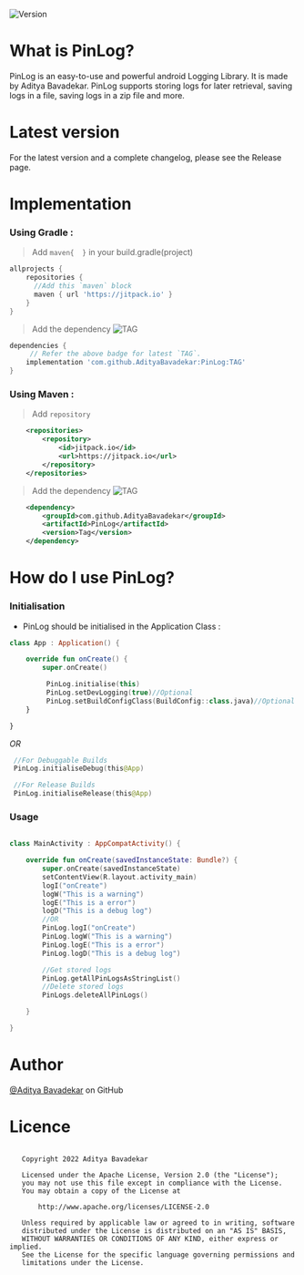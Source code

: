![Version](https://img.shields.io/github/v/release/adityabavadekar/PinLog?label=PinLog%20&style=plastic374547970654465636f72653f6c6162656c3d546f617374547970654465636f7265253230267374796c653d706c6173746963)

# What is PinLog?
PinLog is an easy-to-use and powerful android Logging Library. It is made by Aditya Bavadekar.
PinLog supports storing logs for later retrieval, saving logs in a file, saving logs in a zip file and more.

# Latest version
For the latest version and a complete changelog, please see the Release page.

# Implementation 

### Using Gradle : 
> Add `maven{  }` in your build.gradle(project)
```gradle
allprojects {
    repositories {
      //Add this `maven` block
      maven { url 'https://jitpack.io' }
    }
}
```
> Add the dependency
 ![TAG](https://jitpack.io/v/AdityaBavadekar/PinLog.svg)
```gradle
dependencies {
     // Refer the above badge for latest `TAG`.
    implementation 'com.github.AdityaBavadekar:PinLog:TAG'
}
```
### Using Maven : 
> Add `repository`
```xml
	<repositories>
		<repository>
		    <id>jitpack.io</id>
		    <url>https://jitpack.io</url>
		</repository>
	</repositories>
```
> Add the dependency
![TAG](https://jitpack.io/v/AdityaBavadekar/PinLog.svg)
```xml
	<dependency>
	    <groupId>com.github.AdityaBavadekar</groupId>
	    <artifactId>PinLog</artifactId>
	    <version>Tag</version>
	</dependency>
```

# How do I use PinLog?

### Initialisation
 - PinLog should be initialised in the Application Class :
```kotlin
class App : Application() {

    override fun onCreate() {
        super.onCreate()

         PinLog.initialise(this)
         PinLog.setDevLogging(true)//Optional
         PinLog.setBuildConfigClass(BuildConfig::class.java)//Optional
    }

}
```
*OR*
```kotlin
 //For Debuggable Builds
 PinLog.initialiseDebug(this@App)

 //For Release Builds
 PinLog.initialiseRelease(this@App)
```

### Usage
```kotlin

class MainActivity : AppCompatActivity() {

    override fun onCreate(savedInstanceState: Bundle?) {
        super.onCreate(savedInstanceState)
        setContentView(R.layout.activity_main)
        logI("onCreate")
        logW("This is a warning")
        logE("This is a error")
        logD("This is a debug log")
        //OR
        PinLog.logI("onCreate")
        PinLog.logW("This is a warning")
        PinLog.logE("This is a error")
        PinLog.logD("This is a debug log")

        //Get stored logs
        PinLog.getAllPinLogsAsStringList()
        //Delete stored logs
        PinLogs.deleteAllPinLogs()

    }

}
```

# Author
[@Aditya Bavadekar](https://github.com/AdityaBavadekar) on GitHub 

# Licence

```

   Copyright 2022 Aditya Bavadekar

   Licensed under the Apache License, Version 2.0 (the "License");
   you may not use this file except in compliance with the License.
   You may obtain a copy of the License at

       http://www.apache.org/licenses/LICENSE-2.0

   Unless required by applicable law or agreed to in writing, software
   distributed under the License is distributed on an "AS IS" BASIS,
   WITHOUT WARRANTIES OR CONDITIONS OF ANY KIND, either express or implied.
   See the License for the specific language governing permissions and
   limitations under the License.

```

